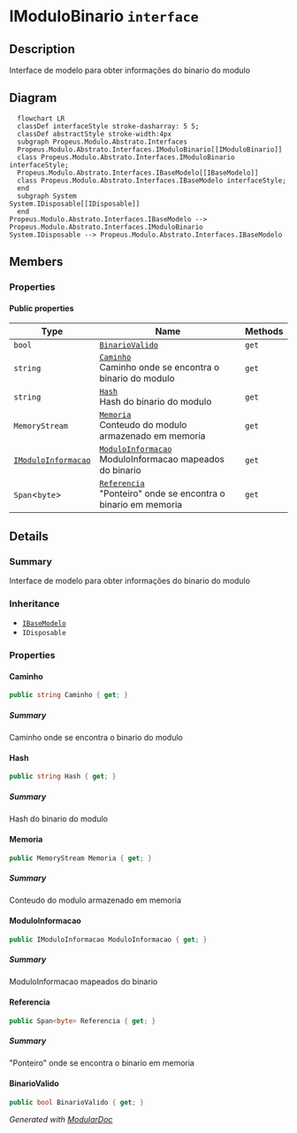 # IModuloBinario `interface`

## Description
Interface de modelo para obter informações do binario do modulo

## Diagram
```mermaid
  flowchart LR
  classDef interfaceStyle stroke-dasharray: 5 5;
  classDef abstractStyle stroke-width:4px
  subgraph Propeus.Modulo.Abstrato.Interfaces
  Propeus.Modulo.Abstrato.Interfaces.IModuloBinario[[IModuloBinario]]
  class Propeus.Modulo.Abstrato.Interfaces.IModuloBinario interfaceStyle;
  Propeus.Modulo.Abstrato.Interfaces.IBaseModelo[[IBaseModelo]]
  class Propeus.Modulo.Abstrato.Interfaces.IBaseModelo interfaceStyle;
  end
  subgraph System
System.IDisposable[[IDisposable]]
  end
Propeus.Modulo.Abstrato.Interfaces.IBaseModelo --> Propeus.Modulo.Abstrato.Interfaces.IModuloBinario
System.IDisposable --> Propeus.Modulo.Abstrato.Interfaces.IBaseModelo
```

## Members
### Properties
#### Public  properties
| Type | Name | Methods |
| --- | --- | --- |
| `bool` | [`BinarioValido`](#binariovalido) | `get` |
| `string` | [`Caminho`](#caminho)<br>Caminho onde se encontra o binario do modulo | `get` |
| `string` | [`Hash`](#hash)<br>Hash do binario do modulo | `get` |
| `MemoryStream` | [`Memoria`](#memoria)<br>Conteudo do modulo armazenado em memoria | `get` |
| [`IModuloInformacao`](./propeusmoduloabstratointerfaces-IModuloInformacao) | [`ModuloInformacao`](#moduloinformacao)<br>ModuloInformacao mapeados do binario | `get` |
| `Span`&lt;`byte`&gt; | [`Referencia`](#referencia)<br>"Ponteiro" onde se encontra o binario em memoria | `get` |

## Details
### Summary
Interface de modelo para obter informações do binario do modulo

### Inheritance
 - [
`IBaseModelo`
](./propeusmoduloabstratointerfaces-IBaseModelo)
 - `IDisposable`

### Properties
#### Caminho
```csharp
public string Caminho { get; }
```
##### Summary
Caminho onde se encontra o binario do modulo

#### Hash
```csharp
public string Hash { get; }
```
##### Summary
Hash do binario do modulo

#### Memoria
```csharp
public MemoryStream Memoria { get; }
```
##### Summary
Conteudo do modulo armazenado em memoria

#### ModuloInformacao
```csharp
public IModuloInformacao ModuloInformacao { get; }
```
##### Summary
ModuloInformacao mapeados do binario

#### Referencia
```csharp
public Span<byte> Referencia { get; }
```
##### Summary
"Ponteiro" onde se encontra o binario em memoria

#### BinarioValido
```csharp
public bool BinarioValido { get; }
```

*Generated with* [*ModularDoc*](https://github.com/hailstorm75/ModularDoc)
